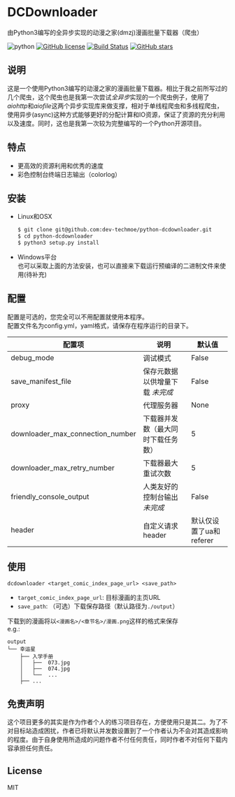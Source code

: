 # DCDownloader
由Python3编写的全异步实现的动漫之家(dmzj)漫画批量下载器（爬虫）

![python](https://img.shields.io/badge/python-3.6.4%2B-green.svg)
[![GitHub license](https://img.shields.io/github/license/dev-techmoe/python-dcdownloader.svg)](https://github.com/dev-techmoe/python-dcdownloader/blob/master/LICENSE)
[![Build Status](https://travis-ci.org/dev-techmoe/python-dcdownloader.svg?branch=master)](https://travis-ci.org/dev-techmoe/python-dcdownloader)
[![GitHub stars](https://img.shields.io/github/stars/dev-techmoe/python-dcdownloader.svg)](https://github.com/dev-techmoe/python-dcdownloader/stargazers)

## 说明
这是一个使用Python3编写的动漫之家的漫画批量下载器。相比于我之前所写过的几个爬虫，这个爬虫也是我第一次尝试*全异步*实现的一个爬虫例子，使用了*aiohttp*和*aiofile*这两个异步实现库来做支撑，相对于单线程爬虫和多线程爬虫，使用异步(async)这种方式能够更好的分配计算和IO资源，保证了资源的充分利用以及速度。同时，这也是我第一次较为完整编写的一个Python开源项目。

## 特点
* 更高效的资源利用和优秀的速度
* 彩色控制台终端日志输出（colorlog）

## 安装 
* Linux和OSX  
    ```bash
    $ git clone git@github.com:dev-techmoe/python-dcdownloader.git
    $ cd python-dcdownloader
    $ python3 setup.py install
    ```
* Windows平台  
    也可以采取上面的方法安装，也可以直接来下载运行预编译的二进制文件来使用(待补充)

## 配置
配置是可选的，您完全可以不用配置就使用本程序。  
配置文件名为config.yml，yaml格式，请保存在程序运行的目录下。  

|配置项|说明|默认值|
| ----- | ----- | ----- |
|debug_mode|调试模式|False|
|save_manifest_file|保存元数据以供增量下载 *未完成*|False|
|proxy|代理服务器|None|
|downloader_max_connection_number|下载器并发数（最大同时下载任务数）|5|
|downloader_max_retry_number|下载器最大重试次数|5|
|friendly_console_output|人类友好的控制台输出 *未完成*|False|
|header|自定义请求header|默认仅设置了ua和referer|

## 使用
```
dcdownloader <target_comic_index_page_url> <save_path>
```
* `target_comic_index_page_url`: 目标漫画的主页URL
* `save_path`: （可选）下载保存路径（默认路径为`./output`）  

下载到的漫画将以`<漫画名>/<章节名>/漫画.png`这样的格式来保存  
e.g.:
```
output
└── 幸运星
    ├── 入学手册
    │   ├──  073.jpg
    │   ├──  074.jpg
    │   └──  ...
    ├── ...
```
## 免责声明
这个项目更多的其实是作为作者个人的练习项目存在，方便使用只是其二。为了不对目标站造成困扰，作者已将默认并发数设置到了一个作者认为不会对其造成影响的程度。由于自身使用所造成的问题作者不付任何责任，同时作者不对任何下载内容承担任何责任。

## License
MIT

